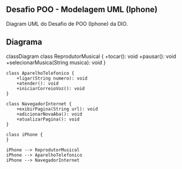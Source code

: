 ## Desafio POO - Modelagem UML (Iphone)

Diagram UML do Desafio de POO (Iphone) da DIO.

## Diagrama


classDiagram
    class ReprodutorMusical {
        +tocar(): void
        +pausar(): void 
        +selecionarMusica(String musica): void
    }

    class AparelhoTelefonico {
        +ligar(String numero): void
        +atender(): void
        +iniciarCorreioVoz(): void
    }

    class NavegadorInternet {
        +exibirPagina(String url): void
        +adicionarNovaAba(): void
        +atualizarPagina(): void
    }

    class iPhone {
    }

    iPhone --> ReprodutorMusical
    iPhone --> AparelhoTelefonico
    iPhone --> NavegadorInternet
